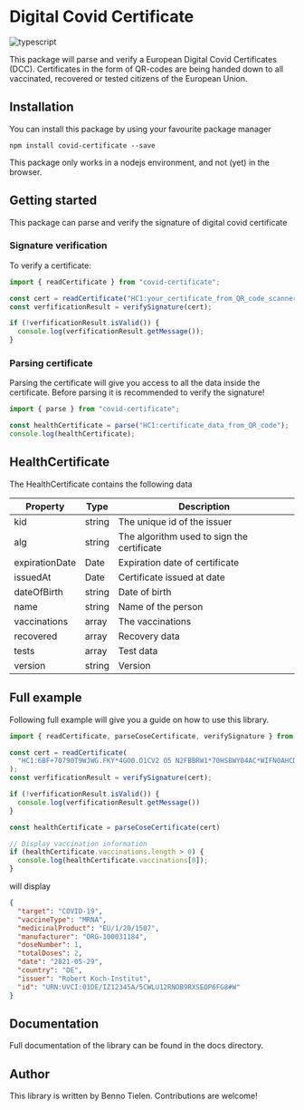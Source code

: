 # Digital Covid Certificate

![typescript](https://img.shields.io/npm/types/typescript)

This package will parse and verify a European Digital Covid Certificates (DCC). Certificates in the form
of QR-codes are being handed down to all vaccinated, recovered or tested citizens of the European Union.

## Installation

You can install this package by using your favourite package manager

`npm install covid-certificate --save`

This package only works in a nodejs environment, and not (yet) in the browser.

## Getting started

This package can parse and verify the signature of digital covid certificate

### Signature verification

To verify a certificate:

```js
import { readCertificate } from "covid-certificate";

const cert = readCertificate("HC1:your_certificate_from_QR_code_scanner");
const verfificationResult = verifySignature(cert);

if (!verfificationResult.isValid()) {
  console.log(verfificationResult.getMessage());
}
```

### Parsing certificate

Parsing the certificate will give you access to all the data inside the
certificate. Before parsing it is recommended to verify the signature!

```js
import { parse } from "covid-certificate";

const healthCertificate = parse("HC1:certificate_data_from_QR_code");
console.log(healthCertificate);
```

## HealthCertificate

The HealthCertificate contains the following data

| Property       | Type   | Description                                |
|----------------|--------|--------------------------------------------|
| kid            | string | The unique id of the issuer                |
| alg            | string | The algorithm used to sign the certificate |
| expirationDate | Date   | Expiration date of certificate             |
| issuedAt       | Date   | Certificate issued at date                 |
| dateOfBirth    | string | Date of birth                              |
| name           | string | Name of the person                         |
| vaccinations   | array  | The vaccinations                           |
| recovered      | array  | Recovery data                              |
| tests          | array  | Test data                                  |
| version        | string | Version                                    |

## Full example

Following full example will give you a guide on how to use this library.

```js
import { readCertificate, parseCoseCertificate, verifySignature } from "covid-certificate";

const cert = readCertificate(
  "HC1:6BF+70790T9WJWG.FKY*4GO0.O1CV2 O5 N2FBBRW1*70HS8WY04AC*WIFN0AHCD8KD97TK0F90KECTHGWJC0FDC:5AIA%G7X+AQB9746HS80:54IBQF60R6$A80X6S1BTYACG6M+9XG8KIAWNA91AY%67092L4WJCT3EHS8XJC +DXJCCWENF6OF63W5NW6WF6%JC QE/IAYJC5LEW34U3ET7DXC9 QE-ED8%E.JCBECB1A-:8$96646AL60A60S6Q$D.UDRYA 96NF6L/5QW6307KQEPD09WEQDD+Q6TW6FA7C466KCN9E%961A6DL6FA7D46JPCT3E5JDLA7$Q6E464W5TG6..DX%DZJC6/DTZ9 QE5$CB$DA/D JC1/D3Z8WED1ECW.CCWE.Y92OAGY8MY9L+9MPCG/D5 C5IA5N9$PC5$CUZCY$5Y$527BHB6*L8ARHDJL.Q7*2T7:SCNFZN70H6*AS6+T$D9UCAD97R8NIBO+/RJVE$9PAGPTBIZEP MO-Q0:R13IURRQ5MV93M9V3X2U:NDZSF"
);
const verfificationResult = verifySignature(cert);

if (!verfificationResult.isValid()) {
  console.log(verfificationResult.getMessage())
}

const healthCertificate = parseCoseCertificate(cert)

// Display vaccination information
if (healthCertificate.vaccinations.length > 0) {
  console.log(healthCertificate.vaccinations[0]);
}

```

will display

```json
{
  "target": "COVID-19",
  "vaccineType": "MRNA",
  "medicinalProduct": "EU/1/20/1507",
  "manufacturer": "ORG-100031184",
  "doseNumber": 1,
  "totalDoses": 2,
  "date": "2021-05-29",
  "country": "DE",
  "issuer": "Robert Koch-Institut",
  "id": "URN:UVCI:01DE/IZ12345A/5CWLU12RNOB9RXSEOP6FG8#W"
}
```

## Documentation

Full documentation of the library can be found in the docs directory.

## Author

This library is written by Benno Tielen. Contributions are welcome!
